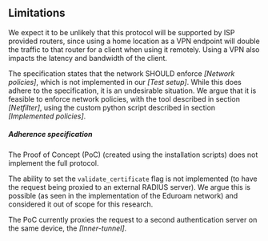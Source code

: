 ## Limitations

We expect it to be unlikely that
this protocol will be supported by
ISP provided routers,
since using a home location as a VPN endpoint will double the traffic to that router
for a client when using it remotely.
Using a VPN also impacts the latency and bandwidth of the client.


The specification states that the network
SHOULD enforce *[Network policies]*,
which is not implemented in our *[Test setup]*.
While this does adhere to the specification,
it is an undesirable situation.
We argue that it is feasible to enforce network policies,
with the tool described in section *[Netfilter]*,
using the custom python script described in section
*[Implemented policies]*.


##### Adherence specification

The Proof of Concept (PoC)
(created using the installation scripts)
does not implement the full protocol.

The ability to set the `validate_certificate` flag is not implemented
(to have the request being proxied to an external RADIUS server).
We argue this is possible (as seen in the implementation of the Eduroam network)
and considered it out of scope for this research.

The PoC currently proxies the request to a second authentication server
on the same device,
the *[Inner-tunnel]*.

